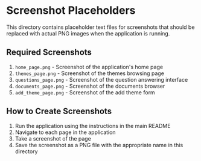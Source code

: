 # Screenshot Placeholders

This directory contains placeholder text files for screenshots that should be replaced with actual PNG images when the application is running.

## Required Screenshots

1. `home_page.png` - Screenshot of the application's home page
2. `themes_page.png` - Screenshot of the themes browsing page
3. `questions_page.png` - Screenshot of the question answering interface
4. `documents_page.png` - Screenshot of the documents browser
5. `add_theme_page.png` - Screenshot of the add theme form

## How to Create Screenshots

1. Run the application using the instructions in the main README
2. Navigate to each page in the application
3. Take a screenshot of the page
4. Save the screenshot as a PNG file with the appropriate name in this directory
